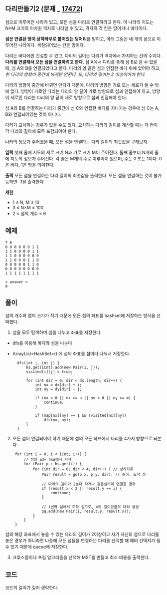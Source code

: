 
## 다리만들기2 (문제 _ [17472](https://www.acmicpc.net/problem/17472))

섬으로 이루어진 나라가 있고, 모든 섬을 다리로 연결하려고 한다. 이 나라의 지도는 N×M 크기의 이차원 격자로 나타낼 수 있고, 격자의 각 칸은 땅이거나 바다이다.

**섬은 연결된 땅이 상하좌우로 붙어있는 덩어리**를 말하고, 아래 그림은 네 개의 섬으로 이루어진 나라이다. 색칠되어있는 칸은 땅이다.

다리는 바다에만 건설할 수 있고, 다리의 길이는 다리가 격자에서 차지하는 칸의 수이다. **다리를 연결해서 모든 섬을 연결하려고 한다.** 섬 A에서 다리를 통해 섬 B로 갈 수 있을 때, 섬 A와 B를 연결되었다고 한다. 다리의 양 끝은 섬과 인접한 바다 위에 있어야 하고, *한 다리의 방향이 중간에 바뀌면 안된다. 또, 다리의 길이는 2 이상이어야 한다.*

다리의 방향이 중간에 바뀌면 안되기 때문에, 다리의 방향은 가로 또는 세로가 될 수 밖에 없다. 방향이 가로인 다리는 다리의 양 끝이 가로 방향으로 섬과 인접해야 하고, 방향이 세로인 다리는 다리의 양 끝이 세로 방향으로 섬과 인접해야 한다.

섬 A와 B를 연결하는 다리가 중간에 섬 C와 인접한 바다를 지나가는 경우에 섬 C는 A, B와 연결되어있는 것이 아니다.

다리가 교차하는 경우가 있을 수도 있다. 교차하는 다리의 길이를 계산할 때는 각 칸이 각 다리의 길이에 모두 포함되어야 한다.

나라의 정보가 주어졌을 때, 모든 섬을 연결하는 다리 길이의 최솟값을 구해보자.

**입력**
첫째 줄에 지도의 세로 크기 N과 가로 크기 M이 주어진다. 둘째 줄부터 N개의 줄에 지도의 정보가 주어진다. 각 줄은 M개의 수로 이루어져 있으며, 수는 0 또는 1이다. 0은 바다, 1은 땅을 의미한다.

**출력**
모든 섬을 연결하는 다리 길이의 최솟값을 출력한다. 모든 섬을 연결하는 것이 불가능하면 -1을 출력한다.
  
**제한**
  -   1 ≤ N, M ≤ 10
-   3 ≤ N×M ≤ 100
-   2 ≤ 섬의 개수 ≤ 6

## 예제

	7 8
	0 0 0 0 0 0 1 1
	1 1 0 0 0 0 1 1
	1 1 0 0 0 0 0 0
	1 1 0 0 0 1 1 0
	0 0 0 0 0 1 1 0
	0 0 0 0 0 0 0 0
	1 1 1 1 1 1 1 1
	
	< answer >
	9

  

## 풀이
섬의 개수와 맵의 크기가 작기 때문에 모든 섬의 좌표를 hashset에 저장하는 방식을 선택했다. 

1. 섬을 모두 탐색하며 섬을 나누고 좌표를 저장한다. 
- dfs를 이용해 바다와 섬을 나눈다
- ArrayList<HashSet<Pair>>() 에 섬의 좌표를 섬마다 나눠서 저장한다.

        dfs(int i, int j) {
            hs.get(iCnt).add(new Pair(i, j));
            visited[i][j] = true;

            for (int dir = 0; dir < dx.length; dir++) {
                int nx = dx[dir] + i;
                int ny = dy[dir] + j;

                if (nx < 0 || nx >= n || ny < 0 || ny >= m) {
                    continue;
                }

                if (map[nx][ny] == 1 && !visited[nx][ny])
                    dfs(nx, ny);
            }
        }

2. 모든 섬이 연결되어야 하기 때문에 섬의 모든 좌표에서 다리를 4가지 방향으로 놔본다.

        for (int i = 0; i < iCnt; i++) {
            // 섬의 모든 좌표에서 시작
            for (Pair p : hs.get(i)) {
                for (int dir = 0; dir < 4; dir++) { // 상하좌우
                    Pair result = go(p.x, p.y, dir); // 길이, 도착 섬

                    // 다리의 길이가 2보다 작거나 같은섬끼리 연결한 경우
                    if (result.x < 2 || result.y == i) {
                        continue;
                    }

                    // i번째 섬에서 도착 섬으로, x의 길이만큼의 다리 생성
                    pq.add(new Pair(i, result.y, result.x));
                }
            }
        }

섬의 해당 좌표에서 놓을 수 있는 다리의 길이가 2이상이고 자기 자신의 섬으로 다리를 놓은 경우가 아니라면 나중에 모든 섬들을 연결하는 다리를 선택할 때 예비 선택지가 될 수 있기 때문에 queue에 저장한다.

3. 크루스칼이나 프림 알고리즘을 선택해 MST를 만들고 최소 비용을 출력한다.

## 코드

코드의 길이가 길어 생략한다.